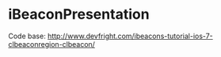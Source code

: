 iBeaconPresentation
===================

Code base: http://www.devfright.com/ibeacons-tutorial-ios-7-clbeaconregion-clbeacon/
